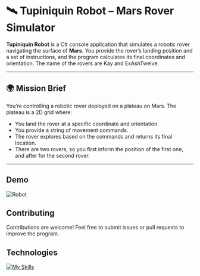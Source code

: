 ﻿# 🛰️ Tupiniquin Robot – Mars Rover Simulator

**Tupiniquin Robot** is a C# console application that simulates a robotic rover navigating the surface of **Mars**. You provide the rover’s landing position and a set of instructions, and the program calculates its final coordinates and orientation.
The name of the rovers are Kay and ExAshTwelve.

---

## 🌍 Mission Brief

You’re controlling a robotic rover deployed on a plateau on Mars. The plateau is a 2D grid where:
- You land the rover at a specific coordinate and orientation.
- You provide a string of movement commands.
- The rover explores based on the commands and returns its final location.
- There are two rovers, so you first inform the position of the first one, and after for the second rover. 
---

## Demo
![Robot](https://i.imgur.com/geotgmc.gif)


## Contributing

Contributions are welcome! Feel free to submit issues or pull requests to improve the program.

## Technologies 

[![My Skills](https://skillicons.dev/icons?i=git,github,cs,dotnet,visualstudio)](https://skillicons.dev)